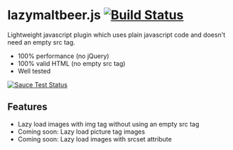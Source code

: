 # lazymaltbeer.js [![Build Status](https://travis-ci.org/fhopeman/lazymaltbeer.svg?branch=master)](https://travis-ci.org/fhopeman/lazymaltbeer)
Lightweight javascript plugin which uses plain javascript code and doesn't need an empty src tag.

- 100% performance (no jQuery)
- 100% valid HTML (no empty src tag)
- Well tested

[![Sauce Test Status](https://saucelabs.com/browser-matrix/fhopeman.svg)](https://saucelabs.com/u/fhopeman)

## Features
- Lazy load images with img tag without using an empty src tag
- Coming soon: Lazy load picture tag images
- Coming soon: Lazy load images with srcset attribute
